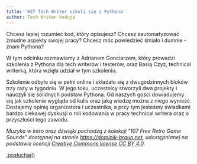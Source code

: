 ```yaml
---
title: '#27 Tech Writer szkoli się z Pythona'
author: Tech Writer koduje
---
```


Chcesz lepiej rozumieć kod, który opisujesz? Chcesz zautomatyzować żmudne
aspekty swojej pracy? Chcesz móc powiedzieć śmiało i dumnie - znam Pythona?

W tym odcinku rozmawiamy z Adrianem Gonciarzem, który prowadzi szkolenia z
Pythona dla tech writerów i testerów, oraz Basią Czyż, technical writerką, która
wzięła udział w tym szkoleniu.

Szkolenie odbyło się w pełni online i składało się z dwugodzinnych bloków trzy
razy w tygodniu. W jego toku, uczestnicy stworzyli dwa projekty i nauczyli się
solidnych podstaw Pythona. Od naszych gości dowiadujemy się jak szkolenie
wygląda od kulis oraz jaką wiedzę można z niego wynieść. Dostajemy opinię
organizatora i uczestnika, a przy tym jesteśmy świadkami bardzo ciekawej
dyskusji o roli kodowania w pracy technical writera oraz o przyszłości tego
zawodu.

_Muzyka w intro oraz dźwięki pochodzą z kolekcji "107 Free Retro Game Sounds"
dostępnej na stronie <https://dominik-braun.net>, udostępnianej na podstawie
licencji
[Creative Commons license CC BY 4.0](https://creativecommons.org/licenses/by/4.0/)._

<a class="brandButton" href="https://anchor.fm/docdeveloper/episodes/27-Tech-Writer-szkoli-si-z-Pythona-eqaeh1" target="_blank" rel="noopener noreferrer">.posłuchaj()</a>
